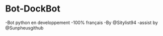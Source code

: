 # Bot-DockBot
-Bot python en developpement
-100% français
-By @Sitylist94
-assist by @Sunpheusgithub
